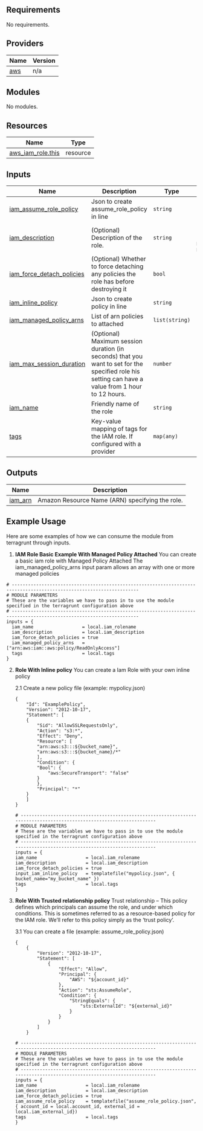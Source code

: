 ## Requirements

No requirements.

## Providers

| Name | Version |
|------|---------|
| <a name="provider_aws"></a> [aws](#provider\_aws) | n/a |

## Modules

No modules.

## Resources

| Name | Type |
|------|------|
| [aws_iam_role.this](https://registry.terraform.io/providers/hashicorp/aws/latest/docs/resources/iam_role) | resource |

## Inputs

| Name | Description | Type | Default | Required |
|------|-------------|------|---------|:--------:|
| <a name="input_iam_assume_role_policy"></a> [iam\_assume\_role\_policy](#input\_iam\_assume\_role\_policy) | Json to create assume\_role\_policy in line | `string` | `"{}"` | no |
| <a name="input_iam_description"></a> [iam\_description](#input\_iam\_description) | (Optional) Description of the role. | `string` | `"New Role created from ManagedKube Module"` | no |
| <a name="input_iam_force_detach_policies"></a> [iam\_force\_detach\_policies](#input\_iam\_force\_detach\_policies) | (Optional) Whether to force detaching any policies the role has before destroying it | `bool` | `false` | no |
| <a name="input_iam_inline_policy"></a> [iam\_inline\_policy](#input\_iam\_inline\_policy) | Json to create policy in line | `string` | `"{}"` | no |
| <a name="input_iam_managed_policy_arns"></a> [iam\_managed\_policy\_arns](#input\_iam\_managed\_policy\_arns) | List of arn policies to attached | `list(string)` | `[]` | no |
| <a name="input_iam_max_session_duration"></a> [iam\_max\_session\_duration](#input\_iam\_max\_session\_duration) | (Optional) Maximum session duration (in seconds) that you want to set for the specified role his setting can have a value from 1 hour to 12 hours. | `number` | `3600` | no |
| <a name="input_iam_name"></a> [iam\_name](#input\_iam\_name) | Friendly name of the role | `string` | n/a | yes |
| <a name="input_tags"></a> [tags](#input\_tags) | Key-value mapping of tags for the IAM role. If configured with a provider | `map(any)` | n/a | yes |

## Outputs

| Name | Description |
|------|-------------|
| <a name="output_iam_arn"></a> [iam\_arn](#output\_iam\_arn) | Amazon Resource Name (ARN) specifying the role. |


## Example Usage
Here are some examples of how we can consume the module from terragrunt through inputs.

1. **IAM Role Basic Example With Managed Policy Attached**
You can create a basic iam role with Managed Policy Attached
The iam_managed_policy_arns input param allows an array with one or more managed policies
```
# ---------------------------------------------------------------------------------------------------------------------
# MODULE PARAMETERS
# These are the variables we have to pass in to use the module specified in the terragrunt configuration above
# ---------------------------------------------------------------------------------------------------------------------
inputs = {
  iam_name                  = local.iam_rolename
  iam_description           = local.iam_description
  iam_force_detach_policies = true
  iam_managed_policy_arns   = ["arn:aws:iam::aws:policy/ReadOnlyAccess"]
  tags                      = local.tags
}
```

2. **Role With Inline policy** 
You can create a Iam Role with your own inline policy

    2.1 Create a new policy file (example: mypolicy.json)
    ```
    {
        "Id": "ExamplePolicy",
        "Version": "2012-10-17",
        "Statement": [
        {
            "Sid": "AllowSSLRequestsOnly",
            "Action": "s3:*",
            "Effect": "Deny",
            "Resource": [
            "arn:aws:s3:::${bucket_name}",
            "arn:aws:s3:::${bucket_name}/*"
            ],
            "Condition": {
            "Bool": {
                "aws:SecureTransport": "false"
            }
            },
            "Principal": "*"
        }
        ]
    }
    ```
    ```
    # ---------------------------------------------------------------------------------------------------------------------
    # MODULE PARAMETERS
    # These are the variables we have to pass in to use the module specified in the terragrunt configuration above
    # ---------------------------------------------------------------------------------------------------------------------
    inputs = {
    iam_name                  = local.iam_rolename
    iam_description           = local.iam_description
    iam_force_detach_policies = true
    input_iam_inline_policy   = templatefile("mypolicy.json", { bucket_name="my_bucket_name" })
    tags                      = local.tags
    }
    ```

3. **Role With Trusted relationship policy**
Trust relationship – This policy defines which principals can assume the role, 
and under which conditions. This is sometimes referred to as a resource-based policy 
for the IAM role. We’ll refer to this policy simply as the ‘trust policy’. 

    3.1 You can create a file (example: assume_role_policy.json)
    ```
    {
        {
            "Version": "2012-10-17",
            "Statement": [
                {
                    "Effect": "Allow",
                    "Principal": {
                        "AWS": "${account_id}"
                    },
                    "Action": "sts:AssumeRole",
                    "Condition": {
                        "StringEquals": {
                            "sts:ExternalId": "${external_id}"
                        }
                    }
                }
            ]
        }
    ```
    ```
    # ---------------------------------------------------------------------------------------------------------------------
    # MODULE PARAMETERS
    # These are the variables we have to pass in to use the module specified in the terragrunt configuration above
    # ---------------------------------------------------------------------------------------------------------------------
    inputs = {
    iam_name                  = local.iam_rolename
    iam_description           = local.iam_description
    iam_force_detach_policies = true
    iam_assume_role_policy    = templatefile("assume_role_policy.json", { account_id = local.account_id, external_id = local.iam_external_id})
    tags                      = local.tags
    }
    ```
